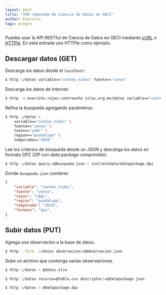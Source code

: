 ```yaml
---
layout: post
title: "IPA reposada de Ciencia de Datos en GECI"
author: Evaristo
tags: progra
---
```


Puedes usar la API RESTful de Ciencia de Datos en GECI mediante [cURL](https://curl.haxx.se/) o [HTTPie](https://httpie.org/). En esta entrada uso HTTPie como ejemplo.

## Descargar datos (GET)

Descarga los datos desde el `localhost`:
```bash
$ http :/datos variable=="conteo_nidos" fuente=="censo"
```

Descarga los datos de Internet:
```bash
$ http -a evaristo.rojas:contraseña islas.org.mx/datos variable=="conteo_nidos" fuente=="censo"
```

Refina la busqueda agregando parámetros:
```bash
$ http :/datos \
    variable=="conteo_nidos" \
    fuente=="censo" \
    taxon=="LAAL" \
    region=="guadalupe" \
    temporada=="2018"
```

Lee los criterios de búsqueda desde un JSON y descárga los datos en formato DPZ (ZIP con _data package_ comprimido):
```bash
$ http :/datos query:=@busqueda.json > inst/extdata/datapackage.dpz
```

Donde `busqueda.json` contiene:
```json
{
    "variable": "conteo_nidos",
    "fuente": "censo",
    "taxon": "LAAL",
    "region": "guadalupe",
    "temporada": "2018",
    "formato": "dpz",
}
```

## Subir datos (PUT)

Agrega una observación a la base de datos.
```bash
$ http --form  :/datos observacion:=@observacion.json
```

Sube un archivo que contenga varias observaciones.
```bash
$ http :/datos < @datos.xlsx
```

```bash
$ http :/datos recurso=@tabla.csv descriptor:=@datapackage.json
```

```bash
$ http :/datos < @datapackage.dpz
```
